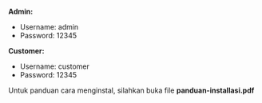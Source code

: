 

**Admin:**
- Username: admin
- Password: 12345

**Customer:**
- Username: customer
- Password: 12345

Untuk panduan cara menginstal, silahkan buka file **panduan-installasi.pdf**